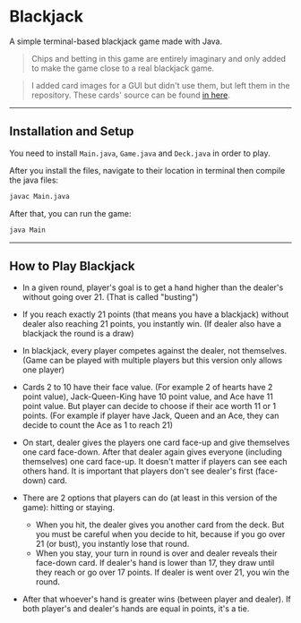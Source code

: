 # Blackjack

A simple terminal-based blackjack game made with Java.

>Chips and betting in this game are entirely imaginary and only added to make the game close to a real blackjack game.

>I added card images for a GUI but didn't use them, but left them in the repository. These cards' source can be found [in here](https://commons.wikimedia.org/wiki/File:English_pattern_playing_cards_deck.svg).

---

## Installation and Setup

You need to install `Main.java`, `Game.java` and `Deck.java` in order to play.

After you install the files, navigate to their location in terminal then compile the java files:

```bash
javac Main.java
```

After that, you can run the game:

```bash
java Main
```

---

## How to Play Blackjack

 * In a given round, player's goal is to get a hand higher than the dealer's without going over 21. (That is called "busting")
   
 * If you reach exactly 21 points (that means you have a blackjack) without dealer also reaching 21 points, you instantly win. (If dealer also have a blackjack the round is a draw)
  
 * In blackjack, every player competes against the dealer, not themselves. (Game can be played with multiple players but this version only allows one player)

 * Cards 2 to 10 have their face value. (For example 2 of hearts have 2 point value), Jack-Queen-King have 10 point value, and Ace have 11 point value. But player can decide to choose if their ace worth 11 or 1 points. (For example if player have Jack, Queen and an Ace, they can decide to count the Ace as 1 to reach 21)

 * On start, dealer gives the players one card face-up and give themselves one card face-down. After that dealer again gives everyone (including themselves) one card face-up. It doesn't matter if players can see each others hand. It is important that players don't see dealer's first (face-down) card.

 * There are 2 options that players can do (at least in this version of the game): hitting or staying.
   
   * When you hit, the dealer gives you another card from the deck. But you must be careful when you decide to hit, because if you go over 21 (or bust), you instantly lose that round.
   * When you stay, your turn in round is over and dealer reveals their face-down card. If dealer's hand is lower than 17, they draw until they reach or go over 17 points. If dealer is went over 21, you win the round.
   
 * After that whoever's hand is greater wins (between player and dealer). If both player's and dealer's hands are equal in points, it's a tie.
